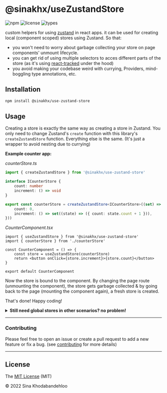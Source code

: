 # **@sinakhx/useZustandStore**
![npm](https://img.shields.io/npm/v/@sinakhx/use-zustand-store?color=%23b8860b&style=flat-square)
![license](https://img.shields.io/npm/l/@sinakhx/use-zustand-store?color=red&style=flat-square)
![types](https://img.shields.io/npm/types/@sinakhx/use-zustand-store?style=flat-square)

custom helpers for using [zustand](https://github.com/pmndrs/zustand) in react apps.
it can be used for creating local (component scoped) stores using Zustand. So that:
- you won't need to worry about garbage collecting your store on page components' unmount lifecycle.
- you can get rid of using multiple selectors to acces different parts of the store (as it's using [react-tracked](https://github.com/dai-shi/react-tracked) under the hood)
- you avoid making your codebase weird with currying, Providers, mind-boggling type annotations, etc.

## Installation
```bash
npm install @sinakhx/use-zustand-store
```

## Usage

Creating a store is exactly the same way as creating a store in Zustand. You only need to change Zustand's `create` function with this library's `createZustandStore` function. Everything else is the same. (It's just a wrapper to avoid nesting due to currying)

**Example counter app:**

*counterStore.ts*
```ts
import { createZustandStore } from '@sinakhx/use-zustand-store'

interface ICounterStore {
    count: number
    increment: () => void
}

export const counterStore = createZustandStore<ICounterStore>((set) => ({
    count: 0,
    increment: () => set((state) => ({ count: state.count + 1 })),
}))

```

*CounterComponent.tsx*
```tsx
import { useZustandStore } from '@sinakhx/use-zustand-store'
import { counterStore } from './counterStore'

const CounterComponent = () => {
    const store = useZustandStore(counterStore)
    return <button onClick={store.increment}>{store.count}</button>
}

export default CounterComponent
```

Now the store is bound to the component. By changing the page route (unmounting the component), the store gets garbage collected & by going back to the page (mounting the component again), a fresh store is created.

That's done! Happy coding!

<details>
<summary style="font-weight:bold;">Still need global stores in other scenarios? no problem!</summary>

In that case, you can create a global version of the `useZustandStore` hook by using the `createTrackedSelector` helper from [react-tracked](https://github.com/dai-shi/react-tracked)

*counterStore.ts*
```ts
import { createZustandStore, createTrackedSelector } from '@sinakhx/use-zustand-store'

interface ICounterStore {
    count: number
    increment: () => void
}

const counterStore = createZustandStore<ICounterStore>((set) => ({
    count: 0,
    increment: () => set((state) => ({ count: state.count + 1 })),
}))() // note the ending `()` here

const useGlobalCounterStore = createTrackedSelector(counterStore)

```

*CounterComponent.tsx*
```tsx
// import { useZustandStore } from '@sinakhx/use-zustand-store'
import { useGlobalCounterStore } from './counterStore'

const CounterComponent = () => {
    const store = useGlobalCounterStore()
    return <button onClick={store.increment}>{store.count}</button>
}

export default CounterComponent
```

now the store is independent from the components & will keep its state regardless of the route changes.
</details>

<!--
____________________________________
### **Want More Examples?**
see the [tests folder][tests-url] for more detailed examples.
-->
____________________________________
### **Contributing**
Please feel free to open an issue or create a pull request to add a new feature or fix a bug. (see [contributing][contribution-url] for more details)

____________________________________

## **License**

The [MIT License][license-url] (MIT)

&copy; 2022 Sina Khodabandehloo

[tests-url]: https://github.com/Sinakhx/use-zustand-store/tree/main/__tests__/
[contribution-url]:  https://github.com/Sinakhx/use-zustand-store/blob/main/CONTRIBUTING.md
[changelog-url]:  https://github.com/Sinakhx/use-zustand-store/blob/main/CHANGELOG.md
[license-url]:  https://github.com/Sinakhx/use-zustand-store/blob/main/LICENSE
